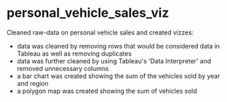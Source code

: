 # personal_vehicle_sales_viz
Cleaned raw-data on personal vehicle sales and created vizzes:
  - data was cleaned by removing rows that would be considered data in Tableau as well as removing duplicates
  - data was further cleaned by using Tableau's 'Data Interpreter' and removed unnecessary columns
  - a bar chart was created showing the sum of the vehicles sold by year and region
  - a polygon map was created showing the sum of vehicles sold

